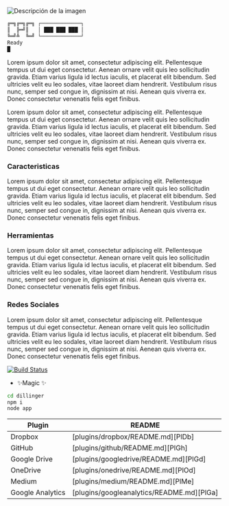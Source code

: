 
##
![Descripción de la imagen](/images/logo.jpg)
```bash
╔═╗╔═╗╔═╗ ┌─────────────┐
║  ╠═╝║   │ ███ ███ ███ │
╚═╝╩  ╚═╝ └─────────────┘
Ready
█
```
Lorem ipsum dolor sit amet, consectetur adipiscing elit. Pellentesque tempus ut dui eget consectetur. Aenean ornare velit quis leo sollicitudin gravida. Etiam varius ligula id lectus iaculis, et placerat elit bibendum. Sed ultricies velit eu leo sodales, vitae laoreet diam hendrerit. Vestibulum risus nunc, semper sed congue in, dignissim at nisi. Aenean quis viverra ex. Donec consectetur venenatis felis eget finibus. 



Lorem ipsum dolor sit amet, consectetur adipiscing elit. Pellentesque tempus ut dui eget consectetur. Aenean ornare velit quis leo sollicitudin gravida. Etiam varius ligula id lectus iaculis, et placerat elit bibendum. Sed ultricies velit eu leo sodales, vitae laoreet diam hendrerit. Vestibulum risus nunc, semper sed congue in, dignissim at nisi. Aenean quis viverra ex. Donec consectetur venenatis felis eget finibus. 

### Caracteristicas

Lorem ipsum dolor sit amet, consectetur adipiscing elit. Pellentesque tempus ut dui eget consectetur. Aenean ornare velit quis leo sollicitudin gravida. Etiam varius ligula id lectus iaculis, et placerat elit bibendum. Sed ultricies velit eu leo sodales, vitae laoreet diam hendrerit. Vestibulum risus nunc, semper sed congue in, dignissim at nisi. Aenean quis viverra ex. Donec consectetur venenatis felis eget finibus. 

### Herramientas

Lorem ipsum dolor sit amet, consectetur adipiscing elit. Pellentesque tempus ut dui eget consectetur. Aenean ornare velit quis leo sollicitudin gravida. Etiam varius ligula id lectus iaculis, et placerat elit bibendum. Sed ultricies velit eu leo sodales, vitae laoreet diam hendrerit. Vestibulum risus nunc, semper sed congue in, dignissim at nisi. Aenean quis viverra ex. Donec consectetur venenatis felis eget finibus. 

### Redes Sociales

Lorem ipsum dolor sit amet, consectetur adipiscing elit. Pellentesque tempus ut dui eget consectetur. Aenean ornare velit quis leo sollicitudin gravida. Etiam varius ligula id lectus iaculis, et placerat elit bibendum. Sed ultricies velit eu leo sodales, vitae laoreet diam hendrerit. Vestibulum risus nunc, semper sed congue in, dignissim at nisi. Aenean quis viverra ex. Donec consectetur venenatis felis eget finibus. 

[![Build Status](https://travis-ci.org/joemccann/dillinger.svg?branch=master)](https://travis-ci.org/joemccann/dillinger)
- ✨Magic ✨

```sh
cd dillinger
npm i
node app
```

| Plugin | README |
| ------ | ------ |
| Dropbox | [plugins/dropbox/README.md][PlDb] |
| GitHub | [plugins/github/README.md][PlGh] |
| Google Drive | [plugins/googledrive/README.md][PlGd] |
| OneDrive | [plugins/onedrive/README.md][PlOd] |
| Medium | [plugins/medium/README.md][PlMe] |
| Google Analytics | [plugins/googleanalytics/README.md][PlGa] |
